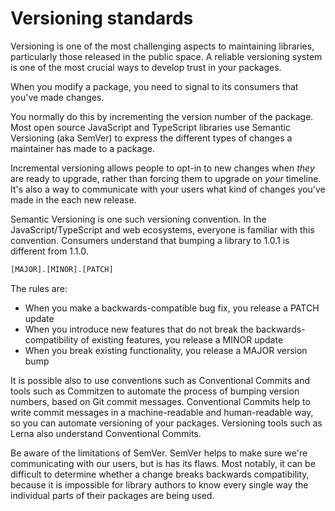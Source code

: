 # Versioning standards

Versioning is one of the most challenging aspects to maintaining libraries, particularly those released in the public space. A reliable versioning system is one of the most crucial ways to develop trust in your packages.

When you modify a package, you need to signal to its consumers that you've made changes.

You normally do this by incrementing the version number of the package. Most open source JavaScript and TypeScript libraries use Semantic Versioning (aka SemVer) to express the different types of changes a maintainer has made to a package.

Incremental versioning allows people to opt-in to new changes when _they_ are ready to upgrade, rather than forcing them to upgrade on _your_ timeline. It's also a way to communicate with your users what kind of changes you've made in the each new release.

Semantic Versioning is one such versioning convention. In the JavaScript/TypeScript and web ecosystems, everyone is familiar with this convention. Consumers understand that bumping a library to 1.0.1 is different from 1.1.0.

```txt
[MAJOR].[MINOR].[PATCH]
```

The rules are:

- When you make a backwards-compatible bug fix, you release a PATCH update
- When you introduce new features that do not break the backwards-compatibility of existing features, you release a MINOR update
- When you break existing functionality, you release a MAJOR version bump

It is possible also to use conventions such as Conventional Commits and tools such as Commitzen to automate the process of bumping version numbers, based on Git commit messages. Conventional Commits help to write commit messages in a machine-readable and human-readable way, so you can automate versioning of your packages. Versioning tools such as Lerna also understand Conventional Commits.

Be aware of the limitations of SemVer. SemVer helps to make sure we're communicating with our users, but is has its flaws. Most notably, it can be difficult to determine whether a change breaks backwards compatibility, because it is impossible for library authors to know every single way the individual parts of their packages are being used.
